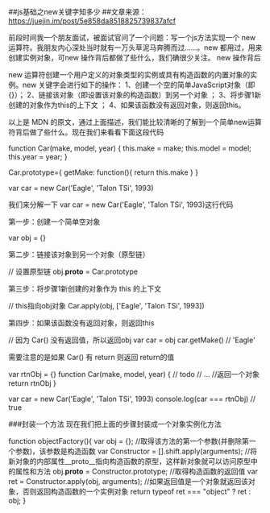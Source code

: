 ##js基础之new关键字知多少
##文章来源：https://juejin.im/post/5e858da8518825739837afcf

前段时间我一个朋友面试，被面试官问了一个问题：写一个js方法实现一个 new 运算符。我朋友内心深处当时就有一万头草泥马奔腾而过......。new 都用过，用来创建实例对象，可new 操作背后都做了些什么，我们确很少关注。
new 操作背后

new 运算符创建一个用户定义的对象类型的实例或具有构造函数的内置对象的实例。new 关键字会进行如下的操作：
1、创建一个空的简单JavaScript对象（即{}）；
2、链接该对象（即设置该对象的构造函数）到另一个对象 ；
3、将步骤1新创建的对象作为this的上下文 ；
4、如果该函数没有返回对象，则返回this。

以上是 MDN 的原文，通过上面描述，我们能比较清晰的了解到一个简单new运算符背后做了些什么。现在我们来看看下面这段代码

function Car(make, model, year) {
  this.make = make;
  this.model = model;
  this.year = year;
}

Car.prototype={
  getMake: function(){
    return this.make
  }
}

var car = new Car('Eagle', 'Talon TSi', 1993)



我们来分解一下 var car = new Car('Eagle', 'Talon TSi', 1993)这行代码

第一步：创建一个简单空对象

var obj = {}


第二步：链接该对象到另一个对象（原型链）

// 设置原型链
obj.__proto__ = Car.prototype


第三步：将步骤1新创建的对象作为 this 的上下文

// this指向obj对象
Car.apply(obj, ['Eagle', 'Talon TSi', 1993])


第四步：如果该函数没有返回对象，则返回this

// 因为 Car() 没有返回值，所以返回obj
var car = obj
car.getMake() // 'Eagle'


需要注意的是如果 Car() 有 return 则返回 return的值

var rtnObj = {}
function Car(make, model, year) {
  // todo
  // ...
  //返回一个对象
  return rtnObj
}

var car = new Car('Eagle', 'Talon TSi', 1993)
console.log(car === rtnObj) // true


###封装一个方法
现在我们把上面的步骤封装成一个对象实例化方法

function objectFactory(){
    var obj = {};
    //取得该方法的第一个参数(并删除第一个参数)，该参数是构造函数
    var Constructor = [].shift.apply(arguments);
    //将新对象的内部属性__proto__指向构造函数的原型，这样新对象就可以访问原型中的属性和方法
    obj.__proto__ = Constructor.prototype;
    //取得构造函数的返回值
    var ret = Constructor.apply(obj, arguments);
    //如果返回值是一个对象就返回该对象，否则返回构造函数的一个实例对象
    return typeof ret === "object" ? ret : obj;
}



